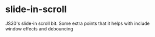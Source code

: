 # slide-in-scroll
JS30's slide-in scroll bit. Some extra points that it helps with include window effects and debouncing
